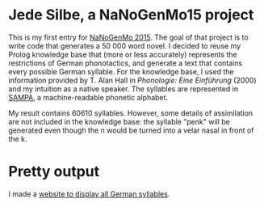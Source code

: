 # Jede Silbe, a NaNoGenMo15 project

This is my first entry for [NaNoGenMo 2015](https://github.com/dariusk/NaNoGenMo-2015). The goal of that project is to write code that generates a 50 000 word novel. I decided to reuse my Prolog knowledge base that (more or less accurately) represents the restrictions of German phonotactics, and generate a text that contains every possible German syllable. For the knowledge base, I used the information provided by T. Alan Hall in _Phonologie: Eine Einführung_ (2000) and my intuition as a native speaker. The syllables are represented in [SAMPA](http://www.phon.ucl.ac.uk/home/sampa/), a machine-readable phonetic alphabet.

My result contains 60610 syllables. However, some details of assimilation are not included in the knowledge base: the syllable "penk" will be generated even though the n would be turned into a velar nasal in front of the k.

# Pretty output
I made a [website to display all German syllables](https://enigmabrot.de/NaNoGenMo15/jedesilbe/).